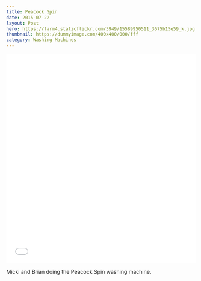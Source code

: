 ```yaml
---
title: Peacock Spin
date: 2015-07-22
layout: Post
hero: https://farm4.staticflickr.com/3949/15589950511_3675b15e59_k.jpg
thumbnail: https://dummyimage.com/400x400/000/fff
category: Washing Machines
---
```


<style>.embed-container {position: relative; padding-bottom: 110%; height: 0; overflow: hidden;} .embed-container iframe, .embed-container object, .embed-container embed { position: absolute; top: 0; left: 0; width: 100%; height: 100%; }</style><div class='embed-container'><iframe src='//instagram.com/p/5DGrQtxCIR/embed/' frameborder='0' scrolling='no' allowtransparency='true'></iframe></div>

Micki and Brian doing the Peacock Spin washing machine.
